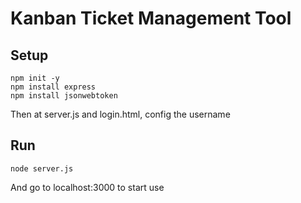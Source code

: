 # Kanban Ticket Management Tool

## Setup
```
npm init -y
npm install express
npm install jsonwebtoken
```

Then at server.js and login.html, config the username

## Run
```
node server.js
```

And go to localhost:3000 to start use
